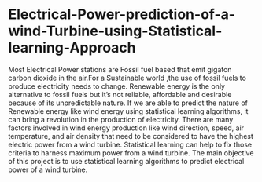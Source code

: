 # Electrical-Power-prediction-of-a-wind-Turbine-using-Statistical-learning-Approach
Most Electrical Power stations are Fossil fuel based that emit gigaton carbon dioxide in the air.For a Sustainable world ,the use of fossil fuels to produce electricity needs to change. Renewable energy is the only alternative to fossil fuels but it’s not reliable, affordable and desirable because of its unpredictable nature. If we are able to predict the nature of Renewable energy like wind energy using statistical learning algorithms, it can bring a revolution in the production of electricity. There are many factors involved in wind energy production like wind direction, speed, air temperature, and air density that need to be considered to have the highest electric power from a wind turbine. Statistical learning can help to fix those criteria to harness maximum power from a wind turbine. The main objective of this project is to use statistical learning algorithms to predict electrical power of a wind turbine.
